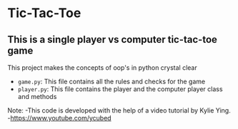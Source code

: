 # Tic-Tac-Toe
## This is a single player vs computer tic-tac-toe game
This project makes the concepts of oop's in python crystal clear

- `game.py`: This file contains all the rules and checks for the game
- `player.py`: This file contains the player and the computer player class and methods

Note:
-This code is developed with the help of a video tutorial by Kylie Ying. 
-https://www.youtube.com/ycubed 
